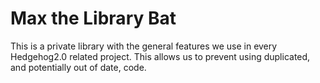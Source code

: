 # Max the Library Bat

This is a private library with the general features we use in every Hedgehog2.0 related project.
This allows us to prevent using duplicated, and potentially out of date, code.